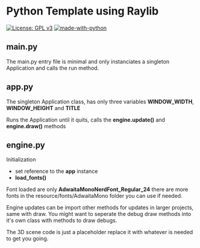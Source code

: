 # Python Template using Raylib

[![License: GPL v3](https://img.shields.io/badge/License-GPLv3-blue.svg)](https://www.gnu.org/licenses/gpl-3.0)
[![made-with-python](https://img.shields.io/badge/Made%20with-Python-ff7b3f.svg)](https://www.python.org/)

## main.py

The main.py entry file is minimal and only instanciates a singleton Application and calls the run method.

## app.py

The singleton Application class, has only three variables **WINDOW_WIDTH**, **WINDOW_HEIGHT** and **TITLE**

Runs the Application until it quits, calls the **engine.update()** and **engine.draw()** methods

## engine.py

Initialization

- set reference to the **app** instance
- **load_fonts()**

Font loaded are only **AdwaitaMonoNerdFont_Regular_24** there are more fonts in the resource/fonts/AdwaitaMono folder you can use if needed.

Engine updates can be import other methods for updates in larger projects, same with draw. You might want to seperate the debug draw methods into it's own class with methods to draw debugs.

The 3D scene code is just a placeholder replace it with whatever is needed to get you going.
